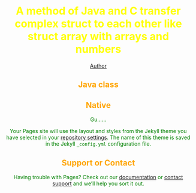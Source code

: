 # <center><font color=yellow>A method of Java and C transfer complex struct to each other like struct array with arrays and numbers<br>

[<center>Author](https://github.com/ElisaPixtink/)<br>

## <left><font color=orange>Java class<br>

## <font color=orange>Native<br>

<font color=green>Gu......<br>

  Your Pages site will use the layout and styles from the Jekyll theme you have selected in your [repository settings](https://github.com/ElisaPixtink/ElisaPixtink.github.io/settings/pages). The name of this theme is saved in the Jekyll `_config.yml` configuration file.<br>

## <font color=orange>Support or Contact<br>

<font color=green>  Having trouble with Pages? Check out our [documentation](https://docs.github.com/categories/github-pages-basics/) or [contact support](https://support.github.com/contact) and we’ll help you sort it out.

